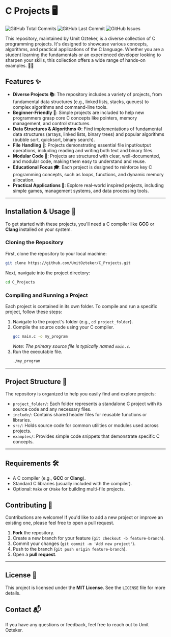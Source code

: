 # C Projects 🖥️
![GitHub Total Commits](https://img.shields.io/github/commit-activity/t/UmitOzteker/Labyrinth_Game_Project) ![GitHub Last Commit](https://img.shields.io/github/last-commit/UmitOzteker/Labyrinth_Game_Project) ![GitHub Issues](https://img.shields.io/github/issues/UmitOzteker/Labyrinth_Game_Project)

This repository, maintained by Umit Ozteker, is a diverse collection of C programming projects. It's designed to showcase various concepts, algorithms, and practical applications of the C language. Whether you are a student learning the fundamentals or an experienced developer looking to sharpen your skills, this collection offers a wide range of hands-on examples. 🧑‍💻

## Features ✨

  * **Diverse Projects 📚**: The repository includes a variety of projects, from fundamental data structures (e.g., linked lists, stacks, queues) to complex algorithms and command-line tools.
  * **Beginner-Friendly 🌱**: Simple projects are included to help new programmers grasp core C concepts like pointers, memory management, and control structures.
  * **Data Structures & Algorithms ⚙️**: Find implementations of fundamental data structures (arrays, linked lists, binary trees) and popular algorithms (bubble sort, quicksort, binary search).
  * **File Handling 📄**: Projects demonstrating essential file input/output operations, including reading and writing both text and binary files.
  * **Modular Code 🧩**: Projects are structured with clear, well-documented, and modular code, making them easy to understand and reuse.
  * **Educational Focus 🎓**: Each project is designed to reinforce key C programming concepts, such as loops, functions, and dynamic memory allocation.
  * **Practical Applications 🚀**: Explore real-world inspired projects, including simple games, management systems, and data processing tools.

-----

## Installation & Usage 🚀

To get started with these projects, you'll need a C compiler like **GCC** or **Clang** installed on your system.

### Cloning the Repository

First, clone the repository to your local machine:

```bash
git clone https://github.com/UmitOzteker/C_Projects.git
```

Next, navigate into the project directory:

```bash
cd C_Projects
```

### Compiling and Running a Project

Each project is contained in its own folder. To compile and run a specific project, follow these steps:

1.  Navigate to the project's folder (e.g., `cd project_folder`).
2.  Compile the source code using your C compiler.
    ```bash
    gcc main.c -o my_program
    ```
    *Note: The primary source file is typically named `main.c`.*
3.  Run the executable file.
    ```bash
    ./my_program
    ```

-----

## Project Structure 📁

The repository is organized to help you easily find and explore projects:

  * `project_folder/`: Each folder represents a standalone C project with its source code and any necessary files.
  * `include/`: Contains shared header files for reusable functions or libraries.
  * `src/`: Holds source code for common utilities or modules used across projects.
  * `examples/`: Provides simple code snippets that demonstrate specific C concepts.

-----

## Requirements 🛠️

  * A C compiler (e.g., **GCC** or **Clang**).
  * Standard C libraries (usually included with the compiler).
  * Optional: `Make` or `CMake` for building multi-file projects.

## Contributing 🤝

Contributions are welcome\! If you'd like to add a new project or improve an existing one, please feel free to open a pull request.

1.  **Fork** the repository.
2.  Create a new branch for your feature (`git checkout -b feature-branch`).
3.  Commit your changes (`git commit -m 'Add new project'`).
4.  Push to the branch (`git push origin feature-branch`).
5.  Open a **pull request**.

-----

## License 📜

This project is licensed under the **MIT License**. See the `LICENSE` file for more details.

## Contact 📬

If you have any questions or feedback, feel free to reach out to Umit Ozteker.

